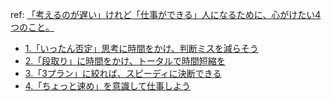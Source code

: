 
ref:  [「考えるのが遅い」けれど「仕事ができる」人になるために、心がけたい4つのこと。](https://studyhacker.net/think-slow-work)

-   [1.「いったん否定」思考に時間をかけ、判断ミスを減らそう](https://studyhacker.net/think-slow-work#1%E3%81%84%E3%81%A3%E3%81%9F%E3%82%93%E5%90%A6%E5%AE%9A%E6%80%9D%E8%80%83%E3%81%AB%E6%99%82%E9%96%93%E3%82%92%E3%81%8B%E3%81%91%E5%88%A4%E6%96%AD%E3%83%9F%E3%82%B9%E3%82%92%E6%B8%9B%E3%82%89%E3%81%9D%E3%81%86)
-   [2.「段取り」に時間をかけ、トータルで時間短縮を](https://studyhacker.net/think-slow-work#2%E6%AE%B5%E5%8F%96%E3%82%8A%E3%81%AB%E6%99%82%E9%96%93%E3%82%92%E3%81%8B%E3%81%91%E3%83%88%E3%83%BC%E3%82%BF%E3%83%AB%E3%81%A7%E6%99%82%E9%96%93%E7%9F%AD%E7%B8%AE%E3%82%92)
-   [3.「3プラン」に絞れば、スピーディに決断できる](https://studyhacker.net/think-slow-work#33%E3%83%97%E3%83%A9%E3%83%B3%E3%81%AB%E7%B5%9E%E3%82%8C%E3%81%B0%E3%82%B9%E3%83%94%E3%83%BC%E3%83%87%E3%82%A3%E3%81%AB%E6%B1%BA%E6%96%AD%E3%81%A7%E3%81%8D%E3%82%8B)
-   [4.「ちょっと速め」を意識して仕事しよう](https://studyhacker.net/think-slow-work#4%E3%81%A1%E3%82%87%E3%81%A3%E3%81%A8%E9%80%9F%E3%82%81%E3%82%92%E6%84%8F%E8%AD%98%E3%81%97%E3%81%A6%E4%BB%95%E4%BA%8B%E3%81%97%E3%82%88%E3%81%86)


